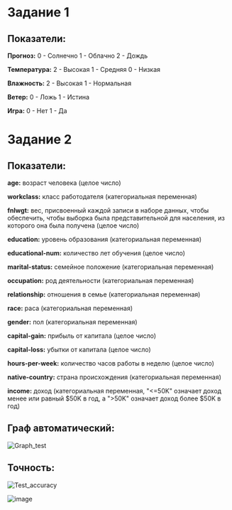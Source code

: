 # Задание 1

## Показатели:

**Прогноз:**
0 - Солнечно
1 - Облачно
2 - Дождь

**Температура:**
2 - Высокая
1 - Средняя
0 - Низкая

**Влажность:**
2 - Высокая
1 - Нормальная

**Ветер:**
0 - Ложь
1 - Истина

**Игра:**
0 - Нет
1 - Да


# Задание 2

## Показатели:
**age:** возраст человека (целое число)

**workclass:** класс работодателя (категориальная переменная)

**fnlwgt:** вес, присвоенный каждой записи в наборе данных, чтобы обеспечить, чтобы выборка была представительной для населения, из которого она была получена (целое число)

**education:** уровень образования (категориальная переменная)

**educational-num:** количество лет обучения (целое число)

**marital-status:** семейное положение (категориальная переменная)

**occupation:** род деятельности (категориальная переменная)

**relationship:** отношения в семье (категориальная переменная)

**race:** раса (категориальная переменная)

**gender:** пол (категориальная переменная)

**capital-gain:** прибыль от капитала (целое число)

**capital-loss:** убытки от капитала (целое число)

**hours-per-week:** количество часов работы в неделю (целое число)

**native-country:** страна происхождения (категориальная переменная)

**income:** доход (категориальная переменная, "<=50K" означает доход менее или равный $50K в год, а ">50K" означает доход более $50K в год)

## Граф автоматический:
![Graph_test](https://user-images.githubusercontent.com/115420503/231473003-b8cf5fb1-146b-45e8-9532-a2afb99812c8.png)

## Точность:
![Test_accuracy](https://user-images.githubusercontent.com/115420503/231473102-848cbe0b-e812-424c-9b24-5db0477f7c05.png)


![image](https://user-images.githubusercontent.com/115420503/233079056-1ecb00fe-8903-4233-b6b9-f72077f98c3a.png)






